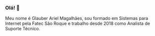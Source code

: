 ### Olá!  👋

Meu nome é Glauber Ariel Magalhães, sou formado em Sistemas para Internet pela Fatec São Roque e trabalho desde 2018 como Analista de Suporte Técnico.
